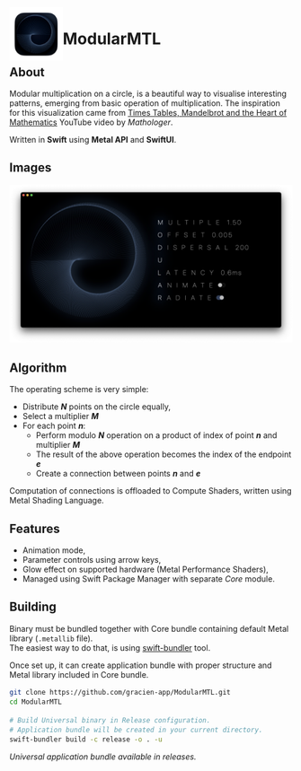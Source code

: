 <img align="left" width="95" height="95" src="Images/AppIcon.png">

# ModularMTL

## About
Modular multiplication on a circle, is a beautiful way to visualise interesting patterns, emerging from basic operation of multiplication. The inspiration for this visualization came from [Times Tables, Mandelbrot and the Heart of Mathematics](https://youtu.be/qhbuKbxJsk8) YouTube video by _Mathologer_.  

Written in **Swift** using **Metal API** and **SwiftUI**.

## Images
![Prototype](Images/Preview.png)

## Algorithm
The operating scheme is very simple:
- Distribute _**N**_ points on the circle equally,
- Select a multiplier _**M**_
- For each point **_n_**:
  - Perform modulo _**N**_ operation on a product of index of point _**n**_ and multiplier _**M**_
  - The result of the above operation becomes the index of the endpoint _**e**_
  - Create a connection between points _**n**_ and _**e**_

Computation of connections is offloaded to Compute Shaders, written using Metal Shading Language.


## Features
- Animation mode,
- Parameter controls using arrow keys,
- Glow effect on supported hardware (Metal Performance Shaders),
- Managed using Swift Package Manager with separate _Core_ module. 

## Building
Binary must be bundled together with Core bundle containing default Metal library (`.metallib` file).  
The easiest way to do that, is using [swift-bundler](https://github.com/stackotter/swift-bundler) tool.  

Once set up, it can create application bundle with proper structure and Metal library included in Core bundle.

```sh
git clone https://github.com/gracien-app/ModularMTL.git
cd ModularMTL

# Build Universal binary in Release configuration. 
# Application bundle will be created in your current directory.
swift-bundler build -c release -o . -u
```

*Universal application bundle available in releases.*
